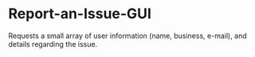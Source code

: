 # Report-an-Issue-GUI
Requests a small array of user information (name, business, e-mail), and details regarding the issue.
